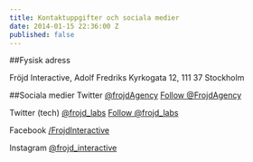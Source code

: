 ```yaml
---
title: Kontaktuppgifter och sociala medier
date: 2014-01-15 22:36:00 Z
published: false
---
```


##Fysisk adress

Fröjd Interactive, Adolf Fredriks Kyrkogata 12, 111 37 Stockholm

##Sociala medier
Twitter [@frojdAgency](https://twitter.com/FrojdAgency)
<a href="https://twitter.com/FrojdAgency" class="twitter-follow-button" data-show-count="false">Follow @FrojdAgency</a>
<script>!function(d,s,id){var js,fjs=d.getElementsByTagName(s)[0],p=/^http:/.test(d.location)?'http':'https';if(!d.getElementById(id)){js=d.createElement(s);js.id=id;js.src=p+'://platform.twitter.com/widgets.js';fjs.parentNode.insertBefore(js,fjs);}}(document, 'script', 'twitter-wjs');</script>

Twitter (tech) [@frojd_labs](https://twitter.com/Frojd_labs)
<a href="https://twitter.com/frojd_labs" class="twitter-follow-button" data-show-count="false">Follow @frojd_labs</a>
<script>!function(d,s,id){var js,fjs=d.getElementsByTagName(s)[0],p=/^http:/.test(d.location)?'http':'https';if(!d.getElementById(id)){js=d.createElement(s);js.id=id;js.src=p+'://platform.twitter.com/widgets.js';fjs.parentNode.insertBefore(js,fjs);}}(document, 'script', 'twitter-wjs');</script>

Facebook [/FrojdInteractive](https://www.facebook.com/FrojdInteractive?ref=ts&fref=ts)

Instagram [@frojd_interactive](http://www.instagram.com/frojd_interactive)
